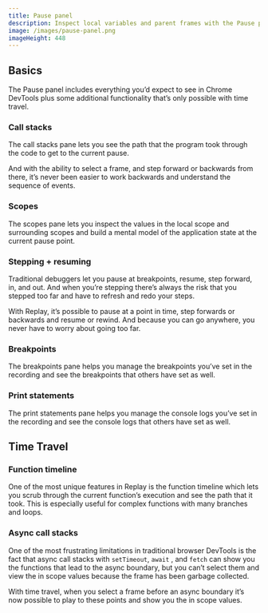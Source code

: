 ```yaml
---
title: Pause panel
description: Inspect local variables and parent frames with the Pause panel.
image: /images/pause-panel.png
imageHeight: 448
---
```


## Basics

The Pause panel includes everything you’d expect to see in Chrome DevTools plus some additional functionality that’s only possible with time travel.

### Call stacks

The call stacks pane lets you see the path that the program took through the code to get to the current pause.

And with the ability to select a frame, and step forward or backwards from there, it’s never been easier to work backwards and understand the sequence of events.

### Scopes

The scopes pane lets you inspect the values in the local scope and surrounding scopes and build a mental model of the application state at the current pause point.

### Stepping + resuming

Traditional debuggers let you pause at breakpoints, resume, step forward, in, and out. And when you’re stepping there’s always the risk that you stepped too far and have to refresh and redo your steps.

​With Replay, it’s possible to pause at a point in time, step forwards or backwards and resume or rewind. And because you can go anywhere, you never have to worry about going too far.

### Breakpoints

The breakpoints pane helps you manage the breakpoints you’ve set in the recording and see the breakpoints that others have set as well.

### Print statements

The print statements pane helps you manage the console logs you’ve set in the recording and see the console logs that others have set as well.

## Time Travel

### Function timeline

One of the most unique features in Replay is the function timeline which lets you scrub through the current function’s execution and see the path that it took. This is especially useful for complex functions with many branches and loops.

### Async call stacks

One of the most frustrating limitations in traditional browser DevTools is the fact that async call stacks with `setTimeout`, `await` , and `fetch` can show you the functions that lead to the async boundary, but you can’t select them and view the in scope values because the frame has been garbage collected.

With time travel, when you select a frame before an async boundary it’s now possible to play to these points and show you the in scope values.
